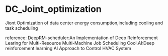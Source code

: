 # DC_Joint_optimization
Jiont Optimization of data center energy consumption,including cooling and task scheduling

reference:
DeepRM-scheduler:An Implementation of Deep Reinforcement Learing for Multi-Resource Multi-Machine Job Scheduling
Cool.AI:Deep reinforcement learning AI Approach to Control HVAC System
